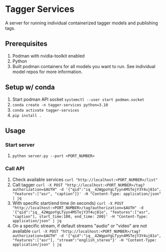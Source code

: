 # Tagger Services
A server for running individual containerized tagger models and publishing tags.

## Prerequisites

1. Podman with nvidia-toolkit enabled
2. Python
3. Built podman containers for all models you want to run. See individual model repos for more information.

## Setup w/ conda

1. Start podman API socket `systemctl --user start podman.socket`
2. `conda create -n tagger-services python=3.10`
3. `conda activate tagger-services`
4. `pip install .`

## Usage

### Start server

1. `python server.py --port <PORT_NUMBER>`

### Call API

1. Check available services `curl "http://localhost:<PORT_NUMBER>/list"`
2. Call tagger `curl -X POST "http://localhost:<PORT_NUMBER>/tag?authorization=$AUTH" -d '{"qid":"iq__42WgpoYgLTyyn4MSTejY3Y4uj81o", "features":["asr", "caption"]}' -H "Content-Type: application/json" | jq`
3. With specific start/end time (in seconds) `curl -X POST "http://localhost:<PORT_NUMBER>/tag?authorization=$AUTH" -d '{"qid":"iq__42WgpoYgLTyyn4MSTejY3Y4uj81o", "features":["asr", "caption"], start_time:100, end_time: 200}' -H "Content-Type: application/json" | jq`
4. On a specific stream, if default streams "audio" or "video" are not available `curl -X POST "http://localhost:<PORT_NUMBER>/tag?authorization=$AUTH" -d '{"qid":"iq__42WgpoYgLTyyn4MSTejY3Y4uj81o", "features":["asr"], "stream":"english_stereo"}' -H "Content-Type: application/json" | jq`